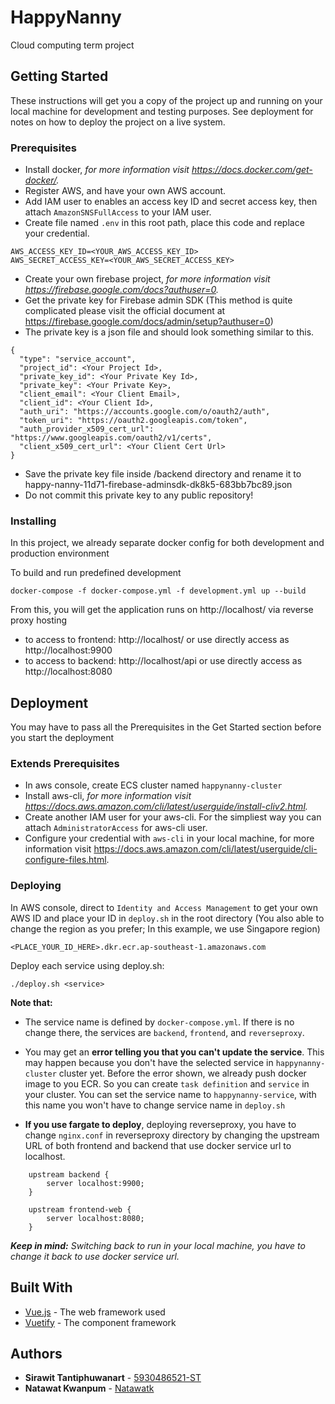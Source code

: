 # HappyNanny
Cloud computing term project

## Getting Started

These instructions will get you a copy of the project up and running on your local machine for development and testing purposes. See deployment for notes on how to deploy the project on a live system.

### Prerequisites

* Install docker, *for more information visit https://docs.docker.com/get-docker/.*
* Register AWS, and have your own AWS account.
* Add IAM user to enables an access key ID and secret access key, then attach `AmazonSNSFullAccess` to your IAM user.
* Create file named `.env` in this root path, place this code and replace your credential.
```
AWS_ACCESS_KEY_ID=<YOUR_AWS_ACCESS_KEY_ID>
AWS_SECRET_ACCESS_KEY=<YOUR_AWS_SECRET_ACCESS_KEY>
```
* Create your own firebase project, *for more information visit https://firebase.google.com/docs?authuser=0.*
* Get the private key for Firebase admin SDK (This method is quite complicated please visit the official document at https://firebase.google.com/docs/admin/setup?authuser=0)
* The private key is a json file and should look something similar to this.
```
{
  "type": "service_account",
  "project_id": <Your Project Id>,
  "private_key_id": <Your Private Key Id>,
  "private_key": <Your Private Key>,
  "client_email": <Your Client Email>,
  "client_id": <Your Client Id>,
  "auth_uri": "https://accounts.google.com/o/oauth2/auth",
  "token_uri": "https://oauth2.googleapis.com/token",
  "auth_provider_x509_cert_url": "https://www.googleapis.com/oauth2/v1/certs",
  "client_x509_cert_url": <Your Client Cert Url>
}
```
* Save the private key file inside /backend directory and rename it to happy-nanny-11d71-firebase-adminsdk-dk8k5-683bb7bc89.json
* Do not commit this private key to any public repository!

### Installing

In this project, we already separate docker config for both development and production environment

To build and run predefined development

```
docker-compose -f docker-compose.yml -f development.yml up --build
```

From this, you will get the application runs on http://localhost/ via reverse proxy hosting
* to access to frontend: http://localhost/ or use directly access as http://localhost:9900
* to access to backend: http://localhost/api or use directly access as http://localhost:8080


## Deployment

You may have to pass all the Prerequisites in the Get Started section before you start the deployment

### Extends Prerequisites

* In aws console, create ECS cluster named `happynanny-cluster`
* Install aws-cli, *for more information visit https://docs.aws.amazon.com/cli/latest/userguide/install-cliv2.html.*
* Create another IAM user for your aws-cli. For the simpliest way you can attach `AdministratorAccess` for aws-cli user.
* Configure your credential with `aws-cli` in your local machine, for more information visit https://docs.aws.amazon.com/cli/latest/userguide/cli-configure-files.html.

### Deploying

In AWS console, direct to `Identity and Access Management` to get your own AWS ID and place your ID in `deploy.sh` in the root directory (You also able to change the region as you prefer; In this example, we use Singapore region)
```
<PLACE_YOUR_ID_HERE>.dkr.ecr.ap-southeast-1.amazonaws.com
```

Deploy each service using deploy.sh:
```
./deploy.sh <service>
```

**Note that:** 
* The service name is defined by `docker-compose.yml`. If there is no change there, the services are `backend`, `frontend`, and `reverseproxy`.

* You may get an **error telling you that you can't update the service**. This may happen because you don't have the selected service in `happynanny-cluster` cluster yet. 
Before the error shown, we already push docker image to you ECR. So you can create `task definition` and `service` in your cluster. You can set the service name to `happynanny-service`, with this name you won't have to change service name in `deploy.sh`

* **If you use fargate to deploy**, deploying reverseproxy, you have to change `nginx.conf` in reverseproxy directory by changing the upstream URL of both frontend and backend that use docker service url to localhost.
```
    upstream backend {
        server localhost:9900;
    }

    upstream frontend-web {
        server localhost:8080;
    }
```
***Keep in mind:** Switching back to run in your local machine, you have to change it back to use docker service url.*


## Built With

* [Vue.js](https://vuejs.org/) - The web framework used
* [Vuetify](https://vuetifyjs.com/en/) - The component framework


## Authors

* **Sirawit Tantiphuwanart** - [5930486521-ST](https://github.com/5930486521-ST/)
* **Natawat Kwanpum** - [Natawatk](https://github.com/natawatk)


